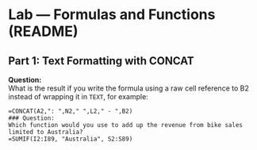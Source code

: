 # Lab — Formulas and Functions (README)

## Part 1: Text Formatting with CONCAT

**Question:**  
What is the result if you write the formula using a raw cell reference to B2 instead of wrapping it in `TEXT`, for example:  
```excel
=CONCAT(A2,": ",N2," ",L2," - ",B2)
### Question:
Which function would you use to add up the revenue from bike sales limited to Australia?
=SUMIF(I2:I89, "Australia", S2:S89)
